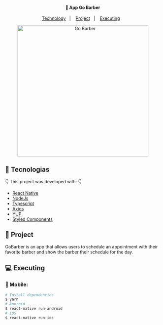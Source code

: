 <h4 align="center">
  🚀 App Go Barber
</h4>

<p align="center">
  <a href="#-technology">Technology</a>&nbsp;&nbsp;&nbsp;|&nbsp;&nbsp;&nbsp;
  <a href="#-project">Project</a>&nbsp;&nbsp;&nbsp;|&nbsp;&nbsp;&nbsp;
  <a href="#-executing">Executing</a>&nbsp;&nbsp;&nbsp;
</p>

<p align="center">
  <img alt="Go Barber" src="./github/AppGobarber.gif" height="425" />
</p>

## :rocket: Tecnologias

:point_down: This project was developed with: :point_down:

-  [React Native](https://reactnative.dev/)
-  [NodeJs](https://nodejs.org/en)
-  [Typescript](https://www.typescriptlang.org/)
-  [Axios](https://github.com/axios/axios)
-  [YUP](https://github.com/jquense/yup)
-  [Styled Components](https://styled-components.com/)

## 🔖 Project

GoBarber is an app that allows users to schedule an appointment with their favorite barber and show the barber their schedule for the day.

## 💻 Executing

### :iphone: Mobile:

```bash
# Install dependencies
$ yarn
# Android
$ react-native run-android
# iOS
$ react-native run-ios
```
